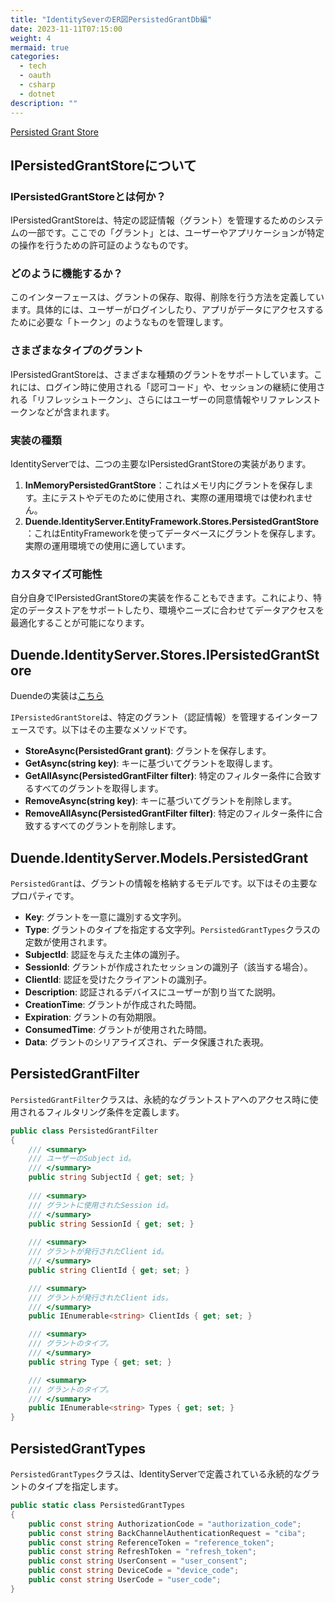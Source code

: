 ```yaml
---
title: "IdentitySeverのER図PersistedGrantDb編"
date: 2023-11-11T07:15:00
weight: 4
mermaid: true
categories:
  - tech
  - oauth
  - csharp
  - dotnet
description: ""
---
```


[Persisted Grant Store](https://docs.duendesoftware.com/identityserver/v6/reference/stores/persisted_grant_store/)

## IPersistedGrantStoreについて

### IPersistedGrantStoreとは何か？

IPersistedGrantStoreは、特定の認証情報（グラント）を管理するためのシステムの一部です。ここでの「グラント」とは、ユーザーやアプリケーションが特定の操作を行うための許可証のようなものです。

### どのように機能するか？

このインターフェースは、グラントの保存、取得、削除を行う方法を定義しています。具体的には、ユーザーがログインしたり、アプリがデータにアクセスするために必要な「トークン」のようなものを管理します。

### さまざまなタイプのグラント

IPersistedGrantStoreは、さまざまな種類のグラントをサポートしています。これには、ログイン時に使用される「認可コード」や、セッションの継続に使用される「リフレッシュトークン」、さらにはユーザーの同意情報やリファレンストークンなどが含まれます。

### 実装の種類

IdentityServerでは、二つの主要なIPersistedGrantStoreの実装があります。

1. **InMemoryPersistedGrantStore**：これはメモリ内にグラントを保存します。主にテストやデモのために使用され、実際の運用環境では使われません。
2. **Duende.IdentityServer.EntityFramework.Stores.PersistedGrantStore**：これはEntityFrameworkを使ってデータベースにグラントを保存します。実際の運用環境での使用に適しています。

### カスタマイズ可能性

自分自身でIPersistedGrantStoreの実装を作ることもできます。これにより、特定のデータストアをサポートしたり、環境やニーズに合わせてデータアクセスを最適化することが可能になります。

## Duende.IdentityServer.Stores.IPersistedGrantStore

Duendeの実装は[こちら](https://github.dev/DuendeSoftware/IdentityServer/blob/4ac7e461091b549ab0a79eb037c68f59a94e74a9/src/EntityFramework.Storage/Stores/PersistedGrantStore.cs#L24-L25)

`IPersistedGrantStore`は、特定のグラント（認証情報）を管理するインターフェースです。以下はその主要なメソッドです。

- **StoreAsync(PersistedGrant grant)**: グラントを保存します。
- **GetAsync(string key)**: キーに基づいてグラントを取得します。
- **GetAllAsync(PersistedGrantFilter filter)**: 特定のフィルター条件に合致するすべてのグラントを取得します。
- **RemoveAsync(string key)**: キーに基づいてグラントを削除します。
- **RemoveAllAsync(PersistedGrantFilter filter)**: 特定のフィルター条件に合致するすべてのグラントを削除します。

## Duende.IdentityServer.Models.PersistedGrant

`PersistedGrant`は、グラントの情報を格納するモデルです。以下はその主要なプロパティです。

- **Key**: グラントを一意に識別する文字列。
- **Type**: グラントのタイプを指定する文字列。`PersistedGrantTypes`クラスの定数が使用されます。
- **SubjectId**: 認証を与えた主体の識別子。
- **SessionId**: グラントが作成されたセッションの識別子（該当する場合）。
- **ClientId**: 認証を受けたクライアントの識別子。
- **Description**: 認証されるデバイスにユーザーが割り当てた説明。
- **CreationTime**: グラントが作成された時間。
- **Expiration**: グラントの有効期限。
- **ConsumedTime**: グラントが使用された時間。
- **Data**: グラントのシリアライズされ、データ保護された表現。

## PersistedGrantFilter

`PersistedGrantFilter`クラスは、永続的なグラントストアへのアクセス時に使用されるフィルタリング条件を定義します。

```csharp
public class PersistedGrantFilter
{
    /// <summary>
    /// ユーザーのSubject id。
    /// </summary>
    public string SubjectId { get; set; }
    
    /// <summary>
    /// グラントに使用されたSession id。
    /// </summary>
    public string SessionId { get; set; }
    
    /// <summary>
    /// グラントが発行されたClient id。
    /// </summary>
    public string ClientId { get; set; }

    /// <summary>
    /// グラントが発行されたClient ids。
    /// </summary>
    public IEnumerable<string> ClientIds { get; set; }

    /// <summary>
    /// グラントのタイプ。
    /// </summary>
    public string Type { get; set; }

    /// <summary>
    /// グラントのタイプ。
    /// </summary>
    public IEnumerable<string> Types { get; set; }
}
```

## PersistedGrantTypes

`PersistedGrantTypes`クラスは、IdentityServerで定義されている永続的なグラントのタイプを指定します。

```csharp
public static class PersistedGrantTypes
{
    public const string AuthorizationCode = "authorization_code";
    public const string BackChannelAuthenticationRequest = "ciba";
    public const string ReferenceToken = "reference_token";
    public const string RefreshToken = "refresh_token";
    public const string UserConsent = "user_consent";
    public const string DeviceCode = "device_code";
    public const string UserCode = "user_code";
}
```

